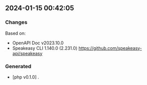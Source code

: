 

## 2024-01-15 00:42:05
### Changes
Based on:
- OpenAPI Doc v2023.10.0 
- Speakeasy CLI 1.140.0 (2.231.0) https://github.com/speakeasy-api/speakeasy
### Generated
- [php v0.1.0] .